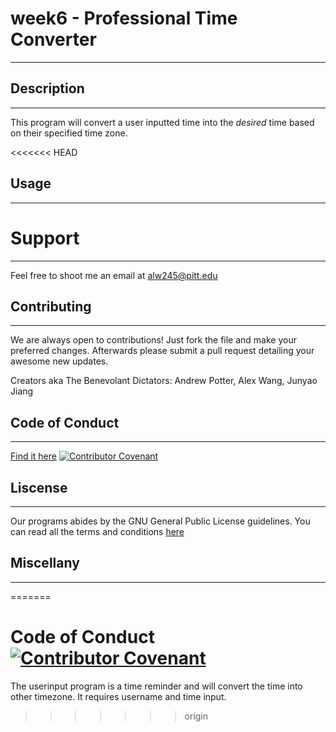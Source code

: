 # week6 - Professional Time Converter
---

## Description
---
This program will convert a user inputted time into the *desired* time based on their specified time zone.

<<<<<<< HEAD
## Usage
---


# Support
---
Feel free to shoot me an email at  alw245@pitt.edu

## Contributing
---
We are always open to contributions! Just fork the file and make your preferred changes. Afterwards please submit a pull request detailing your awesome new updates.


Creators aka The Benevolant Dictators: Andrew Potter, Alex Wang, Junyao Jiang

## Code of Conduct
---
[Find it here](CODE-OF-CONDUCT.md)
[![Contributor Covenant](https://img.shields.io/badge/Contributor%20Covenant-v2.0%20adopted-ff69b4.svg)](code_of_conduct.md)


## Liscense 
---
Our programs abides by the GNU General Public License guidelines.
You can read all the terms and conditions [here](LICENSE.md)

## Miscellany
---
=======
# Code of Conduct [![Contributor Covenant](https://img.shields.io/badge/Contributor%20Covenant-v2.0%20adopted-ff69b4.svg)](code_of_conduct.md)
The userinput program is a time reminder and will convert the time into other timezone. It requires username and time input.
>>>>>>> origin
